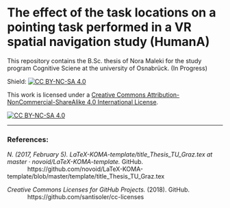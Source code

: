 # The effect of the task locations on a pointing task performed in a VR spatial navigation study (HumanA)


This repository contains the B.Sc. thesis of Nora Maleki for the study program Cognitive Sciene at the university of Osnabrück. (In Progress)




Shield: [![CC BY-NC-SA 4.0][cc-by-nc-sa-shield]][cc-by-nc-sa]

This work is licensed under a
[Creative Commons Attribution-NonCommercial-ShareAlike 4.0 International License][cc-by-nc-sa].

[![CC BY-NC-SA 4.0][cc-by-nc-sa-image]][cc-by-nc-sa]

[cc-by-nc-sa]: http://creativecommons.org/licenses/by-nc-sa/4.0/
[cc-by-nc-sa-image]: https://licensebuttons.net/l/by-nc-sa/4.0/88x31.png
[cc-by-nc-sa-shield]: https://img.shields.io/badge/License-CC%20BY--NC--SA%204.0-lightgrey.svg


_____________________________________________________________________________________________________________________________________

### References:

<p><cite><i>N. (2017, February 5). LaTeX-KOMA-template/title_Thesis_TU_Graz.tex at master · novoid/LaTeX-KOMA-template.</i></cite>  GitHub. <br>
&nbsp;&nbsp;&nbsp;&nbsp;&nbsp;&nbsp;&nbsp;&nbsp;&nbsp;&nbsp;&nbsp; https://github.com/novoid/LaTeX-KOMA-template/blob/master/template/title_Thesis_TU_Graz.tex


<p><cite><i>Creative Commons Licenses for GitHub Projects.</i></cite> (2018). GitHub. <br>
&nbsp;&nbsp;&nbsp;&nbsp;&nbsp;&nbsp;&nbsp;&nbsp;&nbsp;&nbsp;&nbsp; https://github.com/santisoler/cc-licenses</p>


